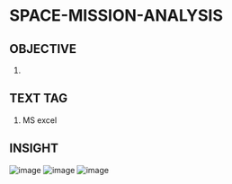 # SPACE-MISSION-ANALYSIS
## OBJECTIVE
1) 
## TEXT TAG
1) MS excel
## INSIGHT

![image](https://user-images.githubusercontent.com/88331653/191181670-24cd33e5-95be-402c-ad72-7df75cc57b35.png)
![image](https://user-images.githubusercontent.com/88331653/191181901-eb65fae9-fd3a-4221-9ffa-0da27f4879ba.png)
![image](https://user-images.githubusercontent.com/88331653/191181960-bc54fca6-0f5c-4a4d-acac-08f1c8b32a29.png)

